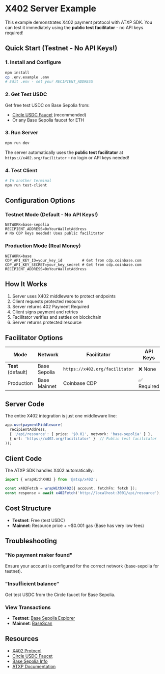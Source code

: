 # X402 Server Example

This example demonstrates X402 payment protocol with ATXP SDK. You can test it immediately using the **public test facilitator** - no API keys required!

## Quick Start (Testnet - No API Keys!)

### 1. Install and Configure
```bash
npm install
cp .env.example .env
# Edit .env - set your RECIPIENT_ADDRESS
```

### 2. Get Test USDC
Get free test USDC on Base Sepolia from:
- [Circle USDC Faucet](https://faucet.circle.com/) (recommended)
- Or any Base Sepolia faucet for ETH

### 3. Run Server
```bash
npm run dev
```

The server automatically uses the **public test facilitator** at `https://x402.org/facilitator` - no login or API keys needed!

### 4. Test Client
```bash
# In another terminal
npm run test-client
```

## Configuration Options

### Testnet Mode (Default - No API Keys!)
```env
NETWORK=base-sepolia
RECIPIENT_ADDRESS=0xYourWalletAddress
# No CDP keys needed! Uses public facilitator
```

### Production Mode (Real Money)
```env
NETWORK=base
CDP_API_KEY_ID=your_key_id         # Get from cdp.coinbase.com
CDP_API_KEY_SECRET=your_key_secret # Get from cdp.coinbase.com
RECIPIENT_ADDRESS=0xYourWalletAddress
```

## How It Works

1. Server uses X402 middleware to protect endpoints
2. Client requests protected resource
3. Server returns 402 Payment Required
4. Client signs payment and retries
5. Facilitator verifies and settles on blockchain
6. Server returns protected resource

## Facilitator Options

| Mode | Network | Facilitator | API Keys | Real Money |
|------|---------|------------|----------|------------|
| **Test** (default) | Base Sepolia | `https://x402.org/facilitator` | ❌ None | ❌ Test USDC |
| Production | Base Mainnet | Coinbase CDP | ✅ Required | ✅ Real USDC |

## Server Code

The entire X402 integration is just one middleware line:

```typescript
app.use(paymentMiddleware(
  recipientAddress,
  { '/api/resource': { price: '$0.01', network: 'base-sepolia' } },
  { url: 'https://x402.org/facilitator' }  // Public test facilitator
));
```

## Client Code

The ATXP SDK handles X402 automatically:

```typescript
import { wrapWithX402 } from '@atxp/x402';

const x402Fetch = wrapWithX402({ account, fetchFn: fetch });
const response = await x402Fetch('http://localhost:3001/api/resource');
```

## Cost Structure

- **Testnet**: Free (test USDC)
- **Mainnet**: Resource price + ~$0.001 gas (Base has very low fees)

## Troubleshooting

### "No payment maker found"
Ensure your account is configured for the correct network (base-sepolia for testnet).

### "Insufficient balance"
Get test USDC from the Circle faucet for Base Sepolia.

### View Transactions
- **Testnet**: [Base Sepolia Explorer](https://sepolia.basescan.org)
- **Mainnet**: [BaseScan](https://basescan.org)

## Resources

- [X402 Protocol](https://github.com/coinbase/x402)
- [Circle USDC Faucet](https://faucet.circle.com/)
- [Base Sepolia Info](https://docs.base.org/network-information)
- [ATXP Documentation](https://docs.atxp.ai/)